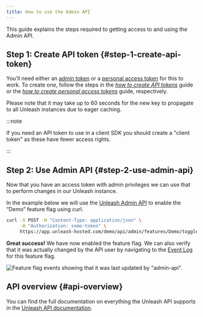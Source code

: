 ```yaml
---
title: How to use the Admin API
---
```


This guide explains the steps required to getting access to and using the Admin API.

## Step 1: Create API token {#step-1-create-api-token}

You'll need either an [admin token](../reference/api-tokens-and-client-keys.mdx#admin-tokens) or a [personal access token](../reference/api-tokens-and-client-keys.mdx#personal-access-tokens) for this to work. To create one, follow the steps in the [_how to create API tokens_](../how-to/how-to-create-api-tokens.mdx) guide or the [_how to create personal access tokens_](./how-to-create-personal-access-tokens.mdx) guide, respectively.

Please note that it may take up to 60 seconds for the new key to propagate to all Unleash instances due to eager caching.

:::note

If you need an API token to use in a client SDK you should create a "client token" as these have fewer access rights.

:::

## Step 2: Use Admin API {#step-2-use-admin-api}

Now that you have an access token with admin privileges we can use that to perform changes in our Unleash instance.

In the example below we will use the [Unleash Admin API](/reference/api/legacy/unleash/admin/features.md) to enable the “Demo” feature flag using curl.

```sh
curl -X POST -H "Content-Type: application/json" \
     -H "Authorization: some-token" \
     https://app.unleash-hosted.com/demo/api/admin/features/Demo/toggle/on
```

**Great success!** We have now enabled the feature flag. We can also verify that it was actually changed by the API user by navigating to the [Event Log](/reference/events#event-log) for this feature flag.

![Feature flag events showing that it was last updated by "admin-api".](/img/api_access_history.png)

## API overview {#api-overview}

You can find the full documentation on everything the Unleash API supports in the [Unleash API documentation](/reference/api/legacy/unleash/admin/features.md).
